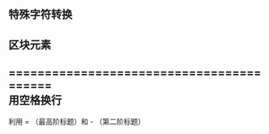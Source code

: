 ## 特殊字符转换
## 区块元素  
=========================================  
用空格换行
----------
利用 = （最高阶标题）和 - （第二阶标题）
